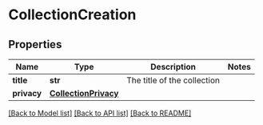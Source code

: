 # CollectionCreation

## Properties
Name | Type | Description | Notes
------------ | ------------- | ------------- | -------------
**title** | **str** | The title of the collection | 
**privacy** | [**CollectionPrivacy**](CollectionPrivacy.md) |  | 

[[Back to Model list]](../README.md#documentation-for-models) [[Back to API list]](../README.md#documentation-for-api-endpoints) [[Back to README]](../README.md)


